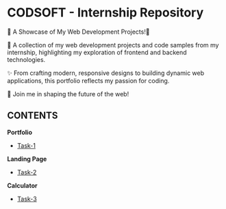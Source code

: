 # CODSOFT - Internship Repository

🌟 A Showcase of My Web Development Projects!🌟

📂 A collection of my web development projects and code samples from my internship, highlighting my exploration of frontend and backend technologies.

✨ From crafting modern, responsive designs to building dynamic web applications, this portfolio reflects my passion for coding.

🚀 Join me in shaping the future of the web!

## CONTENTS

**Portfolio**

- [Task-1](https://akhincheriyan.github.io/Codsoft/Task-1(Portfolio)/port.html)

**Landing Page**

- [Task-2](https://akhincheriyan.github.io/Codsoft/Task-2(Landing_Page)/land.html)

**Calculator**

- [Task-3](https://akhincheriyan.github.io/Codsoft/Task-3(Calculator)/cal.html)
